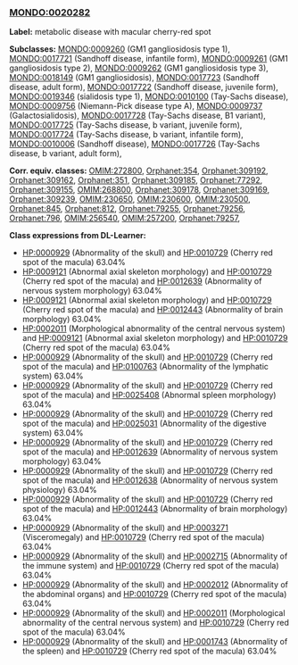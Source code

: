 
### [MONDO:0020282](http://purl.obolibrary.org/obo/MONDO_0020282)
**Label:** metabolic disease with macular cherry-red spot

**Subclasses:** [MONDO:0009260](http://purl.obolibrary.org/obo/MONDO_0009260) (GM1 gangliosidosis type 1), [MONDO:0017721](http://purl.obolibrary.org/obo/MONDO_0017721) (Sandhoff disease, infantile form), [MONDO:0009261](http://purl.obolibrary.org/obo/MONDO_0009261) (GM1 gangliosidosis type 2), [MONDO:0009262](http://purl.obolibrary.org/obo/MONDO_0009262) (GM1 gangliosidosis type 3), [MONDO:0018149](http://purl.obolibrary.org/obo/MONDO_0018149) (GM1 gangliosidosis), [MONDO:0017723](http://purl.obolibrary.org/obo/MONDO_0017723) (Sandhoff disease, adult form), [MONDO:0017722](http://purl.obolibrary.org/obo/MONDO_0017722) (Sandhoff disease, juvenile form), [MONDO:0019346](http://purl.obolibrary.org/obo/MONDO_0019346) (sialidosis type 1), [MONDO:0010100](http://purl.obolibrary.org/obo/MONDO_0010100) (Tay-Sachs disease), [MONDO:0009756](http://purl.obolibrary.org/obo/MONDO_0009756) (Niemann-Pick disease type A), [MONDO:0009737](http://purl.obolibrary.org/obo/MONDO_0009737) (Galactosialidosis), [MONDO:0017728](http://purl.obolibrary.org/obo/MONDO_0017728) (Tay-Sachs disease, B1 variant), [MONDO:0017725](http://purl.obolibrary.org/obo/MONDO_0017725) (Tay-Sachs disease, b variant, juvenile form), [MONDO:0017724](http://purl.obolibrary.org/obo/MONDO_0017724) (Tay-Sachs disease, b variant, infantile form), [MONDO:0010006](http://purl.obolibrary.org/obo/MONDO_0010006) (Sandhoff disease), [MONDO:0017726](http://purl.obolibrary.org/obo/MONDO_0017726) (Tay-Sachs disease, b variant, adult form), 

**Corr. equiv. classes:** [OMIM:272800](http://purl.obolibrary.org/obo/OMIM_272800), [Orphanet:354](http://www.orpha.net/ORDO/Orphanet_354), [Orphanet:309192](http://www.orpha.net/ORDO/Orphanet_309192), [Orphanet:309162](http://www.orpha.net/ORDO/Orphanet_309162), [Orphanet:351](http://www.orpha.net/ORDO/Orphanet_351), [Orphanet:309185](http://www.orpha.net/ORDO/Orphanet_309185), [Orphanet:77292](http://www.orpha.net/ORDO/Orphanet_77292), [Orphanet:309155](http://www.orpha.net/ORDO/Orphanet_309155), [OMIM:268800](http://purl.obolibrary.org/obo/OMIM_268800), [Orphanet:309178](http://www.orpha.net/ORDO/Orphanet_309178), [Orphanet:309169](http://www.orpha.net/ORDO/Orphanet_309169), [Orphanet:309239](http://www.orpha.net/ORDO/Orphanet_309239), [OMIM:230650](http://purl.obolibrary.org/obo/OMIM_230650), [OMIM:230600](http://purl.obolibrary.org/obo/OMIM_230600), [OMIM:230500](http://purl.obolibrary.org/obo/OMIM_230500), [Orphanet:845](http://www.orpha.net/ORDO/Orphanet_845), [Orphanet:812](http://www.orpha.net/ORDO/Orphanet_812), [Orphanet:79255](http://www.orpha.net/ORDO/Orphanet_79255), [Orphanet:79256](http://www.orpha.net/ORDO/Orphanet_79256), [Orphanet:796](http://www.orpha.net/ORDO/Orphanet_796), [OMIM:256540](http://purl.obolibrary.org/obo/OMIM_256540), [OMIM:257200](http://purl.obolibrary.org/obo/OMIM_257200), [Orphanet:79257](http://www.orpha.net/ORDO/Orphanet_79257), 

**Class expressions from DL-Learner:**

- [HP:0000929](http://purl.obolibrary.org/obo/HP_0000929) (Abnormality of the skull) and [HP:0010729](http://purl.obolibrary.org/obo/HP_0010729) (Cherry red spot of the macula) 63.04%
- [HP:0009121](http://purl.obolibrary.org/obo/HP_0009121) (Abnormal axial skeleton morphology) and [HP:0010729](http://purl.obolibrary.org/obo/HP_0010729) (Cherry red spot of the macula) and [HP:0012639](http://purl.obolibrary.org/obo/HP_0012639) (Abnormality of nervous system morphology) 63.04%
- [HP:0009121](http://purl.obolibrary.org/obo/HP_0009121) (Abnormal axial skeleton morphology) and [HP:0010729](http://purl.obolibrary.org/obo/HP_0010729) (Cherry red spot of the macula) and [HP:0012443](http://purl.obolibrary.org/obo/HP_0012443) (Abnormality of brain morphology) 63.04%
- [HP:0002011](http://purl.obolibrary.org/obo/HP_0002011) (Morphological abnormality of the central nervous system) and [HP:0009121](http://purl.obolibrary.org/obo/HP_0009121) (Abnormal axial skeleton morphology) and [HP:0010729](http://purl.obolibrary.org/obo/HP_0010729) (Cherry red spot of the macula) 63.04%
- [HP:0000929](http://purl.obolibrary.org/obo/HP_0000929) (Abnormality of the skull) and [HP:0010729](http://purl.obolibrary.org/obo/HP_0010729) (Cherry red spot of the macula) and [HP:0100763](http://purl.obolibrary.org/obo/HP_0100763) (Abnormality of the lymphatic system) 63.04%
- [HP:0000929](http://purl.obolibrary.org/obo/HP_0000929) (Abnormality of the skull) and [HP:0010729](http://purl.obolibrary.org/obo/HP_0010729) (Cherry red spot of the macula) and [HP:0025408](http://purl.obolibrary.org/obo/HP_0025408) (Abnormal spleen morphology) 63.04%
- [HP:0000929](http://purl.obolibrary.org/obo/HP_0000929) (Abnormality of the skull) and [HP:0010729](http://purl.obolibrary.org/obo/HP_0010729) (Cherry red spot of the macula) and [HP:0025031](http://purl.obolibrary.org/obo/HP_0025031) (Abnormality of the digestive system) 63.04%
- [HP:0000929](http://purl.obolibrary.org/obo/HP_0000929) (Abnormality of the skull) and [HP:0010729](http://purl.obolibrary.org/obo/HP_0010729) (Cherry red spot of the macula) and [HP:0012639](http://purl.obolibrary.org/obo/HP_0012639) (Abnormality of nervous system morphology) 63.04%
- [HP:0000929](http://purl.obolibrary.org/obo/HP_0000929) (Abnormality of the skull) and [HP:0010729](http://purl.obolibrary.org/obo/HP_0010729) (Cherry red spot of the macula) and [HP:0012638](http://purl.obolibrary.org/obo/HP_0012638) (Abnormality of nervous system physiology) 63.04%
- [HP:0000929](http://purl.obolibrary.org/obo/HP_0000929) (Abnormality of the skull) and [HP:0010729](http://purl.obolibrary.org/obo/HP_0010729) (Cherry red spot of the macula) and [HP:0012443](http://purl.obolibrary.org/obo/HP_0012443) (Abnormality of brain morphology) 63.04%
- [HP:0000929](http://purl.obolibrary.org/obo/HP_0000929) (Abnormality of the skull) and [HP:0003271](http://purl.obolibrary.org/obo/HP_0003271) (Visceromegaly) and [HP:0010729](http://purl.obolibrary.org/obo/HP_0010729) (Cherry red spot of the macula) 63.04%
- [HP:0000929](http://purl.obolibrary.org/obo/HP_0000929) (Abnormality of the skull) and [HP:0002715](http://purl.obolibrary.org/obo/HP_0002715) (Abnormality of the immune system) and [HP:0010729](http://purl.obolibrary.org/obo/HP_0010729) (Cherry red spot of the macula) 63.04%
- [HP:0000929](http://purl.obolibrary.org/obo/HP_0000929) (Abnormality of the skull) and [HP:0002012](http://purl.obolibrary.org/obo/HP_0002012) (Abnormality of the abdominal organs) and [HP:0010729](http://purl.obolibrary.org/obo/HP_0010729) (Cherry red spot of the macula) 63.04%
- [HP:0000929](http://purl.obolibrary.org/obo/HP_0000929) (Abnormality of the skull) and [HP:0002011](http://purl.obolibrary.org/obo/HP_0002011) (Morphological abnormality of the central nervous system) and [HP:0010729](http://purl.obolibrary.org/obo/HP_0010729) (Cherry red spot of the macula) 63.04%
- [HP:0000929](http://purl.obolibrary.org/obo/HP_0000929) (Abnormality of the skull) and [HP:0001743](http://purl.obolibrary.org/obo/HP_0001743) (Abnormality of the spleen) and [HP:0010729](http://purl.obolibrary.org/obo/HP_0010729) (Cherry red spot of the macula) 63.04%


